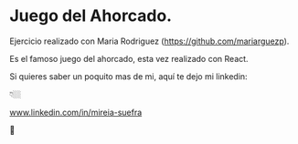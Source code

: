 # Juego del Ahorcado. 

Ejercicio realizado con Maria Rodriguez (https://github.com/mariarguezp).

Es el famoso juego del ahorcado, esta vez realizado con React. 



Si quieres saber un poquito mas de mi, aquí te dejo mi linkedin:

👇🏼

www.linkedin.com/in/mireia-suefra

🚀

